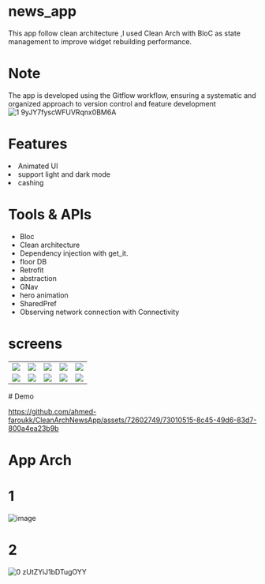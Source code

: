 # news_app

This app follow clean architecture ,I used Clean Arch with BloC as state management to improve widget rebuilding performance.

# Note 
The app is developed using the Gitflow workflow, ensuring a systematic and organized approach to version control and feature development
![1 9yJY7fyscWFUVRqnx0BM6A](https://github.com/ahmed-faroukk/CleanArchNewsApp/assets/72602749/8b94a564-9218-47dd-bdd7-3888088a96df)


# Features
<li> Animated UI </li>
<li>support light and dark mode</li>
<li>cashing</li>

# Tools & APIs
<ul>

  <li>Bloc</li>
  <li>Clean architecture</li>
  <li>Dependency injection with get_it. </li>
  <li>floor DB</li>
  <li>Retrofit</li>
  <li>abstraction</li>
  <li>GNav</li>
  <li>hero animation</li>
  <li>SharedPref</li>
  <li>Observing network connection with Connectivity</li>
</ul>

# screens 
<table>


  <tr>
        <td><img src="https://github.com/ahmed-faroukk/CleanArchNewsApp/assets/72602749/88266221-a623-43c0-ac67-aad327f5affc"></td>
        <td><img src="https://github.com/ahmed-faroukk/CleanArchNewsApp/assets/72602749/dd50a149-294e-483b-931a-efc3833231ed"></td>
        <td><img src="https://github.com/ahmed-faroukk/CleanArchNewsApp/assets/72602749/5d56b722-0f8d-4ffa-832f-3acbf5a4fe0e"></td>
        <td><img src="https://github.com/ahmed-faroukk/CleanArchNewsApp/assets/72602749/151eb199-adc8-4415-8da5-e31a927ec71c"></td>
        <td><img src="https://github.com/ahmed-faroukk/CleanArchNewsApp/assets/72602749/c4c9bcd5-4358-4386-970c-fef237ec9dbf"></td>

  </tr>
  <tr>

   <td><img src="https://github.com/ahmed-faroukk/CleanArchNewsApp/assets/72602749/287807d2-6ae9-48f8-9da4-54163c9c91b8"></td>
   <td><img src="https://github.com/ahmed-faroukk/CleanArchNewsApp/assets/72602749/024a31de-042f-4159-a2e4-2574372692f7"></td>
   <td><img src="https://github.com/ahmed-faroukk/CleanArchNewsApp/assets/72602749/0d356957-9120-4952-80c4-c19ab9c5e9c4"></td>
   <td><img src="https://github.com/ahmed-faroukk/CleanArchNewsApp/assets/72602749/0e63fcdd-aef1-42b5-ae0d-7711ab199256"></td>
   <td><img src="https://github.com/ahmed-faroukk/CleanArchNewsApp/assets/72602749/c56dd9eb-bd19-40d8-93a6-9cad2b7ac5c5"></td>


    
    
  </tr>
</table>
# Demo

https://github.com/ahmed-faroukk/CleanArchNewsApp/assets/72602749/73010515-8c45-49d6-83d7-800a4ea23b9b

 


# App Arch 
# 1 
![image](https://github.com/ahmed-faroukk/CleanArchNewsApp/assets/72602749/5549a618-b6cc-40a5-b882-3d4777dfb0ba)
# 2 
![0 zUtZYiJ1bDTugOYY](https://github.com/ahmed-faroukk/CleanArchNewsApp/assets/72602749/54669a12-449c-4af8-8d30-8b407c311eed)
